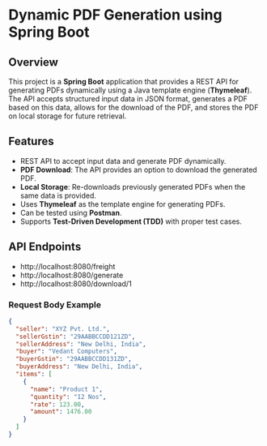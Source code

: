 # Dynamic PDF Generation using Spring Boot

## Overview
This project is a **Spring Boot** application that provides a REST API for generating PDFs dynamically using a Java template engine (**Thymeleaf**). The API accepts structured input data in JSON format, generates a PDF based on this data, allows for the download of the PDF, and stores the PDF on local storage for future retrieval.

## Features
- REST API to accept input data and generate PDF dynamically.
- **PDF Download**: The API provides an option to download the generated PDF.
- **Local Storage**: Re-downloads previously generated PDFs when the same data is provided.
- Uses **Thymeleaf** as the template engine for generating PDFs.
- Can be tested using **Postman**.
- Supports **Test-Driven Development (TDD)** with proper test cases.

## API Endpoints
- http://localhost:8080/freight
- http://localhost:8080/generate
- http://localhost:8080/download/1


### Request Body Example
```json
{
  "seller": "XYZ Pvt. Ltd.",
  "sellerGstin": "29AABBCCDD121ZD",
  "sellerAddress": "New Delhi, India",
  "buyer": "Vedant Computers",
  "buyerGstin": "29AABBCCDD131ZD",
  "buyerAddress": "New Delhi, India",
  "items": [
    {
      "name": "Product 1",
      "quantity": "12 Nos",
      "rate": 123.00,
      "amount": 1476.00
    }
  ]
}
